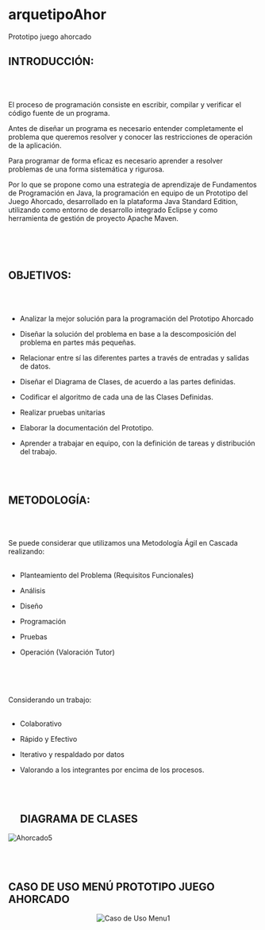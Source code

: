 # arquetipoAhor
Prototipo juego ahorcado


<h2 CENTER BOLD>INTRODUCCIÓN: </H2 CENTER BOLD>
<BR>
  <BR>
 

El proceso de programación consiste en escribir, compilar y verificar el código fuente de un programa. 

Antes de diseñar un programa es necesario entender completamente el problema que queremos resolver y conocer las restricciones de operación de la aplicación. 

Para programar de forma eficaz es necesario aprender a resolver problemas de una forma sistemática y rigurosa. 

Por lo que se propone como una estrategia de aprendizaje de Fundamentos de Programación en Java, la programación en equipo de un Prototipo del Juego Ahorcado, desarrollado en la plataforma Java Standard Edition, utilizando como entorno de desarrollo integrado Eclipse y como herramienta de gestión de proyecto Apache Maven. 

 <BR>
  <BR>
    <BR>

<H2 CENTER BOLD> OBJETIVOS: </H2 CENTER BOLD>
<BR>
  <BR>
 

- Analizar la mejor solución para la programación del Prototipo Ahorcado 

- Diseñar la solución del problema en base a la descomposición del problema en partes más pequeñas. 

- Relacionar entre sí las diferentes partes a través de entradas y salidas de datos. 

- Diseñar el Diagrama de Clases, de acuerdo a las partes definidas. 

- Codificar el algoritmo de cada una de las Clases Definidas. 

- Realizar pruebas unitarias  

- Elaborar la documentación del Prototipo. 

- Aprender a trabajar en equipo, con la definición de tareas y distribución del trabajo. 
<BR>
  <BR>
 

<H2 CENTER BOLD>METODOLOGÍA:</H2 CENTER BOLD>
<BR>
  <BR>

 

Se puede considerar que utilizamos una Metodología Ágil en Cascada realizando: 
<BR>
 <BR>

- Planteamiento del Problema (Requisitos Funcionales) 

- Análisis 

- Diseño 

- Programación 

- Pruebas 

- Operación (Valoración Tutor) 
<BR>
  <BR>
 <BR>

 

Considerando un trabajo: 
<BR>
<BR>
- Colaborativo 

- Rápido y Efectivo 

- Iterativo y respaldado por datos 

- Valorando a los integrantes por encima de los procesos. 
  
  <br>
  <br>
  <h2 BOLD>DIAGRAMA DE CLASES</H2 BOLD>
  
  
 ![Ahorcado5](https://user-images.githubusercontent.com/108556884/232639236-66ca06df-0aa4-4eca-a865-86ea9da279ec.png)
 
  <br>
  <br>
  <h2 BOLD>CASO DE USO MENÚ PROTOTIPO JUEGO AHORCADO</H2 BOLD>
  
  <CENTER>
  
  ![Caso de Uso Menu1](https://user-images.githubusercontent.com/108556884/232643689-78949944-43c9-453f-ab90-deac9e4e4217.png)

 
  </CENTER>
    
    
    
    

